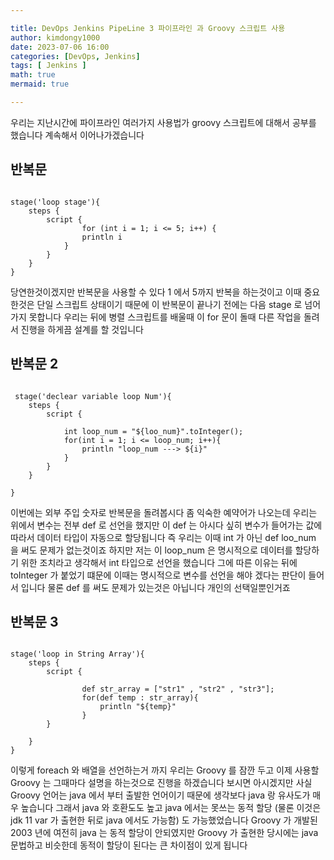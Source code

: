 ```yaml
---

title: DevOps Jenkins PipeLine 3 파이프라인 과 Groovy 스크립트 사용
author: kimdongy1000
date: 2023-07-06 16:00
categories: [DevOps, Jenkins]
tags: [ Jenkins ]
math: true
mermaid: true

---
```


우리는 지난시간에 파이프라인 여러가지 사용법가 groovy 스크립트에 대해서 공부를 했습니다 계속해서 이어나가겠습니다 

## 반복문 

```

stage('loop stage'){
    steps {
        script {
                for (int i = 1; i <= 5; i++) {
                println i
            }
        }
    }
}

```

당연한것이겠지만 반복문을 사용할 수 있다 1 에서 5까지 반복을 하는것이고 이때 중요한것은 단일 스크립트 상태이기 때문에 이 반복문이 끝나기 전에는 다음 stage 로 넘어가지 못합니다 우리는 뒤에 병렬 스크립트를 배울때 이 for 문이 돌때 다른 작업을 돌려서 진행을 하게끔 설계를 할 것입니다 

## 반복문 2

```

 stage('declear variable loop Num'){
    steps {
        script {
            
            int loop_num = "${loo_num}".toInteger();
            for(int i = 1; i <= loop_num; i++){
                println "loop_num ---> ${i}"
            }
        }
    }
    
}

```

이번에는 외부 주입 숫자로 반복문을 돌려봅시다 좀 익숙한 예약어가 나오는데 우리는 위에서 변수는 전부 def 로 선언을 했지만 이 def 는 아시다 싶히 변수가 들어가는 값에 따라서 데이터 타입이 자동으로 할당됩니다 즉 우리는 이때 int 가 아닌 def loo_num 을 써도 문제가 없는것이죠 하지만 저는 이 loop_num 은 명시적으로 데이터를 할당하기 위한 조치라고 생각해서 int 타입으로 선언을 했습니다 그에 따른 이유는 뒤에 toInteger 가 붙었기 떄문에 이때는 명시적으로 변수를 선언을 해야 겠다는 판단이 들어서 입니다 
물론 def 를 써도 문제가 있는것은 아닙니다 개인의 선택일뿐인거죠 

## 반복문 3

```

stage('loop in String Array'){
    steps {
        script {
            
                def str_array = ["str1" , "str2" , "str3"];    
                for(def temp : str_array){
                    println "${temp}"
                }
        }
        
    }
}

```

이렇게 foreach 와 배열을 선언하는거 까지 우리는 Groovy 를 잠깐 두고 이제 사용할 Groovy 는 그때마다 설명을 하는것으로 진행을 하겠습니다 
보시면 아시겠지만 사실 Groovy 언어는 java 에서 부터 출발한 언어이기 때문에 생각보다 java 랑 유사도가 매우 높습니다 그래서 java 와 호환도도 높고 
java 에서는 못쓰는 동적 할당 (물론 이것은 jdk 11 var 가 출현한 뒤로 java 에서도 가능함) 도 가능했었습니다 Groovy 가 개발된 2003 년에 여전히 java 는 동적 할당이 안되였지만 Groovy 가 출현한 당시에는 java 문법하고 비슷한데 동적이 할당이 된다는 큰 차이점이 있게 됩니다 





